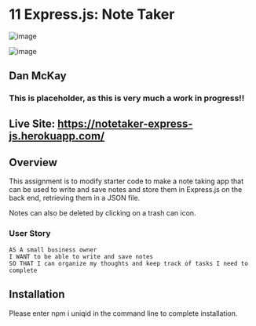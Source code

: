 # 11 Express.js: Note Taker

![image](https://user-images.githubusercontent.com/123746582/234876794-39a733d9-2d52-42a7-9843-bfb94d43f3bc.png)

![image](https://user-images.githubusercontent.com/123746582/234906005-d690298e-69cc-48d3-b695-f75d5759d027.png)


## Dan McKay

### This is placeholder, as this is very much a work in progress!!

## Live Site: https://notetaker-express-js.herokuapp.com/

## Overview

This assignment is to modify starter code to make a note taking app that can be used to write and save notes and store them in Express.js on the back end, retrieving them in a JSON file.

Notes can also be deleted by clicking on a trash can icon.


### User Story
```
AS A small business owner
I WANT to be able to write and save notes
SO THAT I can organize my thoughts and keep track of tasks I need to complete
```

## Installation

Please enter npm i uniqid in the command line to complete installation.


